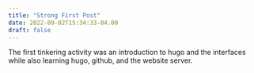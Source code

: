 ```yaml
---
title: "Strong First Post"
date: 2022-09-02T15:34:33-04.00
draft: false
---
```

The first tinkering activity was an introduction to hugo and the interfaces while also learning hugo, github, and the website server.